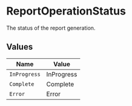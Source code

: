 # ReportOperationStatus

The status of the report generation.


## Values

| Name         | Value        |
| ------------ | ------------ |
| `InProgress` | InProgress   |
| `Complete`   | Complete     |
| `Error`      | Error        |